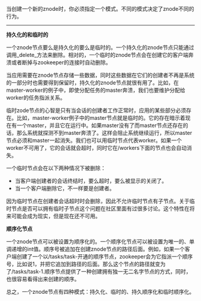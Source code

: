 当创建一个新的znode时，你必须指定一个模式。不同的模式决定了znode不同的行为。

---

**持久化的和临时的**

一个znode节点要么是持久化的要么是临时的。一个持久化的znode节点只能通过调用_delete_方法来删除。相对的，一个临时的znode节点会在创建它的客户端奔溃或者断掉与zookeeper的连接时自动删除。

当应用需要在znode节点存储一些数据，同时这些数据在它们的创建者不再是系统的一部分时也需要得到保留时，持久化的znode节点就很有用了。比如，在master-worker的例子中，即使分配任务的master奔溃，我们也要维护分配给worker的任务指派关系。

临时zode节点的心智是只有当会话的创建者工作正常时，应用的某些部分必须存在。比如，master-worker例子中的master节点就是临时的。它的存在暗示着现在有一个master，并且它在运行中。如果master没有了而master节点还存在的话，那么系统就探测不到master奔溃了。这样会阻止系统继续运行，所以master节点必须和master一起消失。我们也可以用临时节点代表worker。如果一个worker不可用了，它的会话就会超时，同时它在\/workers下面的节点也会自动消失。

一个临时节点会在以下两种情况下被删除：

* 当客户端创建者的会话终结时，要么超时，要么被显示的关闭了。
* 当一个客户端删除它，不一样要是创建者。

因为临时节点在创建者会话超时时会删除，因此不允许临时节点有子节点。关于临时节点是否可以拥有临时子节点这个问题在社区里面有过很多讨论。这个特性在将来可能会成为现实，但是现在还不可用。

**顺序化节点**

一个znode节点可以被设置为顺序化的。一个顺序化节点可以被设置为唯一的、单调递增的int值。顺序号被追加在创建znode节点的路径后面。例如，如果一个客户端创建了一个以\/tasks\/task-开通的顺序节点，zookeeper会为它指派一个顺序号，比如说1，并把它追加到路径的后面。那么这个节点的路径就变为了\/tasks\/task-1.顺序节点提供了一种创建拥有独一无二名字节点的方式，同时，也很容易看得出来创建的顺序。

总之，一个znode节点有四种模式：持久化、临时的、持久顺序化和临时顺序化。

